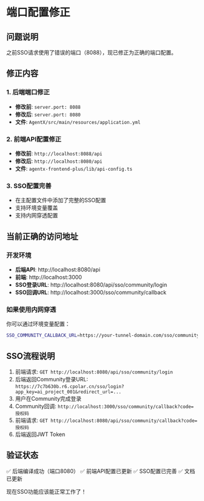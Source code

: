 # 端口配置修正

## 问题说明

之前SSO请求使用了错误的端口（8088），现已修正为正确的端口配置。

## 修正内容

### 1. 后端端口修正
- **修改前**: `server.port: 8088`
- **修改后**: `server.port: 8080`
- **文件**: `AgentX/src/main/resources/application.yml`

### 2. 前端API配置修正
- **修改前**: `http://localhost:8088/api`
- **修改后**: `http://localhost:8080/api`
- **文件**: `agentx-frontend-plus/lib/api-config.ts`

### 3. SSO配置完善
- 在主配置文件中添加了完整的SSO配置
- 支持环境变量覆盖
- 支持内网穿透配置

## 当前正确的访问地址

### 开发环境
- **后端API**: http://localhost:8080/api
- **前端**: http://localhost:3000
- **SSO登录URL**: http://localhost:8080/api/sso/community/login
- **SSO回调URL**: http://localhost:3000/sso/community/callback

### 如果使用内网穿透
你可以通过环境变量配置：
```bash
SSO_COMMUNITY_CALLBACK_URL=https://your-tunnel-domain.com/sso/community/callback
```

## SSO流程说明

1. 前端请求: `GET http://localhost:8080/api/sso/community/login`
2. 后端返回Community登录URL: `https://7c7b630b.r6.cpolar.cn/sso/login?app_key=ai_project_001&redirect_url=...`
3. 用户在Community完成登录
4. Community回调: `http://localhost:3000/sso/community/callback?code=授权码`
5. 前端请求: `GET http://localhost:8080/api/sso/community/callback?code=授权码`
6. 后端返回JWT Token

## 验证状态

✅ 后端编译成功（端口8080）
✅ 前端API配置已更新
✅ SSO配置已完善
✅ 文档已更新

现在SSO功能应该能正常工作了！